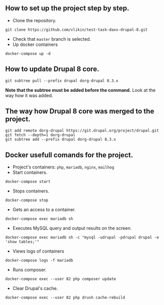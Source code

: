 ## How to set up the project step by step.
* Сlone the repository.
```
git clone https://github.com/vlikin/test-task-daxx-drupal-8.git
```
* Check that `master` branch is selected.
* Up docker containers
```
docker-compose up -d
```

## How to update Drupal 8 core.
```
git subtree pull --prefix drupal dorg-drupal 8.3.x
```
**Note that the subtree must be added before the command.** Look at the way how it was added.

## The way how Drupal 8 core was merged to the project. 
```
git add remote dorg-drupal https://git.drupal.org/project/drupal.git
git fetch --depth=1 dorg-drupal
git subtree add --prefix drupal dorg-drupal 8.3.x
```

## Docker usefull comands for the project.
* Project's containers: `php`, `mariadb`, `nginx`, `mailhog`
* Start containers.
```
docker-compose start
```
* Stops containers.
```
docker-compose stop
```
* Gets an access to a container.
```
docker-compose exec mariadb sh
```
* Executes MySQL query and output results on the screen.
```
docker-compose exec mariadb sh -c "mysql -udrupal -pdrupal drupal -e 'show tables;'"
```
* Views logs of containers
```
docker-compose logs -f mariadb
```
* Runs composer.
```
docker-compose exec --user 82 php composer update
```
* Clear Drupal's cache.
```
docker-compose exec --user 82 php drush cache-rebuild
```